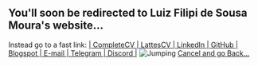 <h2>You'll soon be redirected to Luiz Filipi de Sousa Moura's website...</h2>
Instead go to a fast link: 
<a href="https://sites.google.com/view/luizfilipidesousamoura/curriculum">| CompleteCV </a>
<a href="http://lattes.cnpq.br/9736593152697583">| LattesCV </a>
<a href="https://br.linkedin.com/in/luiz-filipi-de-sousa-moura-6558a4209">| LinkedIn </a>
<a href="https://github.com/luizfilipisousamoura">| GitHub </a>
<a href="https://luizfilipidesousamoura.blogspot.com/">| Blogspot </a>
<a href="mailto:filipi_lfsm@hotmail.com">| E-mail </a>
<a href="https://t.me/filipi_lfsm">| Telegram </a>
<a href="https://discordapp.com/users/856275973032640523">| Discord |</a>
<img src="24.jpg" alt="Jumping">
<meta http-equiv = "refresh" content = "15; url = https://sites.google.com/view/luizfilipidesousamoura" />
<a href="javascript:history.back()">Cancel and go Back...</a>
